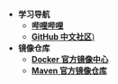 - **学习导航**
  - [**哔哩哔哩**](https://www.bilibili.com/)
  - [**GitHub 中文社区**)](https://www.githubs.cn/post/what-is-github)
- **镜像仓库**
  - [**Docker 官方镜像中心**](https://hub.docker.com/)
  - [**Maven 官方镜像仓库**](https://mvnrepository.com/)
